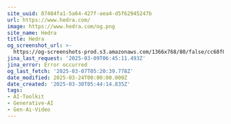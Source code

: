 ```yaml
---
site_uuid: 87404fa1-5a64-427f-aea4-d5f62945247b
url: https://www.hedra.com/
image: https://www.hedra.com/og.png
site_name: Hedra
title: Hedra
og_screenshot_url: >-
  https://og-screenshots-prod.s3.amazonaws.com/1366x768/80/false/cc68f0315fe478d547c92d75241b86c2b678885e0d2cfe8ac6c639207b21db29.jpeg
jina_last_request: '2025-03-09T06:45:11.493Z'
jina_error: Error occurred
og_last_fetch: '2025-03-07T05:20:39.778Z'
date_modified: 2025-03-24T00:00:00.000Z
date_created: '2025-03-30T05:44:14.835Z'
tags:
- AI-Toolkit
- Generative-AI
- Gen-Ai-Video
---
```










